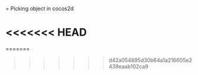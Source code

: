 = Picking object in cocos2d

<<<<<<< HEAD
== 
=======
>>>>>>> d42a054895d30b64a1a216605e2439eaab102ca9
